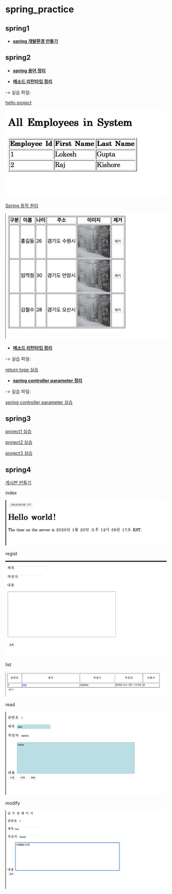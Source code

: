 # spring_practice

## spring1

+ **[spring 개발환경 만들기](https://velog.io/@ye050425/spring-spring-%EA%B0%9C%EB%B0%9C%ED%99%98%EA%B2%BD-%EB%A7%8C%EB%93%A4%EA%B8%B0-ylk5g4gn7s)**

## spring2

+ **[spring 용어 정리](https://velog.io/@ye050425/spring-%EC%9A%A9%EC%96%B4-%EC%A0%95%EB%A6%AC)**

+ **[메소드 리턴타입 정리](https://velog.io/@ye050425/spring-%EB%A9%94%EC%86%8C%EB%93%9C-%EB%A6%AC%ED%84%B4%ED%83%80%EC%9E%85-%EC%A0%95%EB%A6%AC-78k5gwklce)**

-> 실습 파일:

[hello project](https://github.com/YeeunJ/spring_practice/tree/master/helloProject) 

![hello project 사진](https://github.com/YeeunJ/spring_practice/blob/master/image/capture_img2.png)

[Spring 동작 원리](https://github.com/YeeunJ/spring_practice/tree/master/hello) 

![동작원리 사진](https://github.com/YeeunJ/spring_practice/blob/master/image/capture_img1.png)



+ **[메소드 리턴타입 정리](https://velog.io/@ye050425/spring-%EB%A9%94%EC%86%8C%EB%93%9C-%EB%A6%AC%ED%84%B4%ED%83%80%EC%9E%85-%EC%A0%95%EB%A6%AC-78k5gwklce)**

-> 실습 파일:

[return type 실습](https://github.com/YeeunJ/spring_practice/tree/master/ReturnType)


+ **[spring controller parameter 정리](https://velog.io/@ye050425/spring-controller-parameter-%EC%A0%95%EB%A6%AC)**

-> 실습 파일:

[spring controller parameter 실습](https://github.com/YeeunJ/spring_practice/tree/master/ControllerParameter)

## spring3
[project1 실습](https://github.com/YeeunJ/spring_practice/tree/master/CRUDProject)

[project2 실습](https://github.com/YeeunJ/spring_practice/tree/master/connectTest)

[project3 실습](https://github.com/YeeunJ/spring_practice/tree/master/first)

## spring4

[게시판 만들기]()

index

![index 사진](https://github.com/YeeunJ/spring_practice/blob/master/image/index.png)

regist

![regist 사진](https://github.com/YeeunJ/spring_practice/blob/master/image/regist.png)

list

![list 사진](https://github.com/YeeunJ/spring_practice/blob/master/image/list.png)

read

![read 사진](https://github.com/YeeunJ/spring_practice/blob/master/image/read.png)

modify

![modify 사진](https://github.com/YeeunJ/spring_practice/blob/master/image/modify.png)
